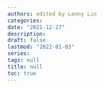 ```yaml
---
authors: edited by Lenny Lin
categories:
date: "2021-12-27"
description: 
draft: false
lastmod: "2022-01-03"
series: 
tags: null
title: null
toc: true
---
```


<!--more-->

